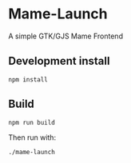# Mame-Launch

A simple GTK/GJS Mame Frontend

## Development install

    npm install

## Build

    npm run build

Then run with:

    ./mame-launch
